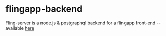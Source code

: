 # flingapp-backend
Fling-server is a node.js & postgraphql backend for a flingapp front-end -- available [here](https://github.com/ortonomy/flingapp-frontend)
